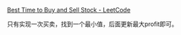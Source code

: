 [Best Time to Buy and Sell Stock - LeetCode](https://leetcode.com/problems/best-time-to-buy-and-sell-stock/)

只有实现一次买卖，找到一个最小值，后面更新最大profit即可。